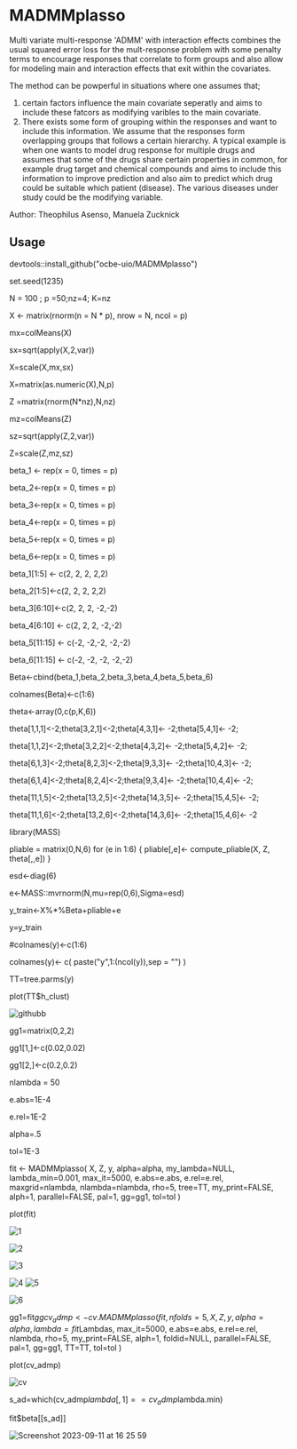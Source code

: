 # MADMMplasso

Multi variate multi-response 'ADMM' with interaction effects combines the usual squared error loss for the mult-response problem with some penalty terms  to encourage responses that correlate to form groups and also allow for modeling main and interaction effects that exit within the covariates. 

The method can be powperful in situations where one assumes that;
1.	certain factors influence the main covariate seperatly and aims to include these fatcors as modifying varibles to the main covariate. 
2.	There exists some form of grouping within the responses and want to include this information. We assume that the responses form overlapping groups that follows a certain hierarchy. 
A typical example is when one wants to model drug response for multiple drugs and assumes that some of the drugs share certain properties in common, for example drug target and chemical compounds and aims to include this information to improve prediction and also aim to predict which drug could be suitable which patient (disease). The various diseases under study could be the modifying variable. 








Author: Theophilus Asenso, Manuela Zucknick


## Usage

devtools::install_github("ocbe-uio/MADMMplasso")


set.seed(1235)

N = 100 ; p =50;nz=4; K=nz

X <- matrix(rnorm(n = N * p), nrow = N, ncol = p)

mx=colMeans(X)

sx=sqrt(apply(X,2,var))

X=scale(X,mx,sx)

X=matrix(as.numeric(X),N,p)

Z =matrix(rnorm(N*nz),N,nz)

mz=colMeans(Z)

sz=sqrt(apply(Z,2,var))

Z=scale(Z,mz,sz)

beta_1 <- rep(x = 0, times = p)

beta_2<-rep(x = 0, times = p)

beta_3<-rep(x = 0, times = p)

beta_4<-rep(x = 0, times = p)

beta_5<-rep(x = 0, times = p)

beta_6<-rep(x = 0, times = p)




beta_1[1:5] <- c(2, 2, 2, 2,2)

beta_2[1:5]<-c(2, 2, 2, 2,2)

beta_3[6:10]<-c(2, 2, 2, -2,-2)

beta_4[6:10] <- c(2, 2, 2, -2,-2)

beta_5[11:15] <- c(-2,  -2,-2, -2,-2)

beta_6[11:15] <- c(-2, -2, -2, -2,-2)

Beta<-cbind(beta_1,beta_2,beta_3,beta_4,beta_5,beta_6)

colnames(Beta)<-c(1:6)


theta<-array(0,c(p,K,6))

theta[1,1,1]<-2;theta[3,2,1]<-2;theta[4,3,1]<- -2;theta[5,4,1]<- -2;

theta[1,1,2]<-2;theta[3,2,2]<-2;theta[4,3,2]<- -2;theta[5,4,2]<- -2;

theta[6,1,3]<-2;theta[8,2,3]<-2;theta[9,3,3]<- -2;theta[10,4,3]<- -2;

theta[6,1,4]<-2;theta[8,2,4]<-2;theta[9,3,4]<- -2;theta[10,4,4]<- -2;

theta[11,1,5]<-2;theta[13,2,5]<-2;theta[14,3,5]<- -2;theta[15,4,5]<- -2;

theta[11,1,6]<-2;theta[13,2,6]<-2;theta[14,3,6]<- -2;theta[15,4,6]<- -2

library(MASS)

pliable = matrix(0,N,6)
for (e in 1:6) {
  pliable[,e]<-	compute_pliable(X, Z, theta[,,e])
}

esd<-diag(6)

e<-MASS::mvrnorm(N,mu=rep(0,6),Sigma=esd)

y_train<-X%*%Beta+pliable+e

y=y_train

#colnames(y)<-c(1:6)

colnames(y)<- c( paste("y",1:(ncol(y)),sep = "") )

TT=tree.parms(y)

plot(TT$h_clust)



![githubb](https://github.com/ocbe-uio/MADMMplasso/assets/85598983/1a843b46-7154-405c-8db6-cec5b7a0982d)


gg1=matrix(0,2,2)


gg1[1,]<-c(0.02,0.02)

gg1[2,]<-c(0.2,0.2)

nlambda = 50

e.abs=1E-4

e.rel=1E-2

alpha=.5

tol=1E-3


fit <- MADMMplasso(
  X, Z, y, alpha=alpha, my_lambda=NULL,
  lambda_min=0.001, max_it=5000, e.abs=e.abs, e.rel=e.rel, maxgrid=nlambda,
  nlambda=nlambda, rho=5, tree=TT, my_print=FALSE, alph=1, parallel=FALSE,
  pal=1, gg=gg1, tol=tol
)


plot(fit)


![1](https://github.com/ocbe-uio/MADMMplasso/assets/85598983/b8841ba1-aac6-4539-9924-70c70accddd9)


![2](https://github.com/ocbe-uio/MADMMplasso/assets/85598983/c2e4bfcf-22c8-49a7-bf99-07ddb436437b)




![3](https://github.com/ocbe-uio/MADMMplasso/assets/85598983/b319ad79-71bf-4de2-9d9e-457f50393a1e)


![4](https://github.com/ocbe-uio/MADMMplasso/assets/85598983/34d8d6e1-c912-4654-a497-4bade67d5ee1)  ![5](https://github.com/ocbe-uio/MADMMplasso/assets/85598983/fe375fff-51e2-4b49-9520-f7cbcaec6bbb)





![6](https://github.com/ocbe-uio/MADMMplasso/assets/85598983/c4c46d9b-3cd3-4c55-95d1-abbb59405422)




gg1=fit$gg
cv_admp <- cv.MADMMplasso(
  fit, nfolds=5, X, Z, y, alpha=alpha, lambda=fit$Lambdas, max_it=5000,
  e.abs=e.abs, e.rel=e.rel, nlambda, rho=5, my_print=FALSE, alph=1,
  foldid=NULL, parallel=FALSE, pal=1, gg=gg1, TT=TT, tol=tol
)


plot(cv_admp)











![cv](https://github.com/ocbe-uio/MADMMplasso/assets/85598983/0118f157-dd7a-4387-88f9-f0e18434d59d)






s_ad=which(cv_admp$lambda[,1]==cv_admp$lambda.min)




fit$beta[[s_ad]]







![Screenshot 2023-09-11 at 16 25 59](https://github.com/ocbe-uio/MADMMplasso/assets/85598983/f762b9e1-9212-43c7-a21c-b83a9a48662f)



